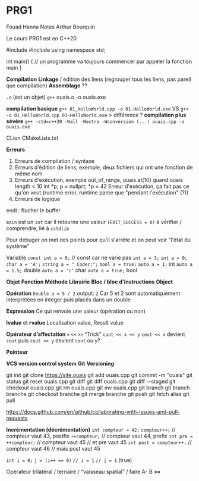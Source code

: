 # PRG1
Fouad Hanna
Notes Arthur Bourquin


Le cours PRG1 est en C++20


#include <iostream>
#include <cstdlib>
using namespace std;

int main() { // un programme va toujours commencer par appeler la fonction main
}


**Compilation**
**Linkage** / édition des liens (regrouper tous les liens, pas pareil que compilation)
**Assemblage** ??

`.o` (est un objet)
`g++` ouais.o -o ouais.exe

**compilation basique**
`g++ 01_HelloWorld.cpp -o 01-HelloWorld.exe` VS `g++ -o 01_HelloWorld.cpp 01-HelloWorld.exe` > différence ?
**compilation plus sévère**
`g++ -std=c++20 -Wall -Wextra -Wconversion (...) ouais.cpp -o ouais.exe`

CLion
CMakeLists.txt

**Erreurs**
1. Erreurs de compilation / syntaxe
2. Erreurs d'édition de liens, exemple, deux fichiers qui ont une fonction de même nom
3. Erreurs d'exécution, exemple out_of_range, ouais.at(10) quand ouais length < 10
	int *p;
	p = nullprt;
	*p = 42
Erreur d'exécution, ça fait pas ce qu'on veut (runtime error, runtime parce que "pendant l'exécution" (?))
4. Erreurs de logique


endl : flucher le buffer


`main` est un `int` car il retourne une valeur `(EXIT_SUCCESS = 0)`
à vérifier / comprendre, lié à `cstdlib`


Pour debuger on met des points pour qu'il s'arrête et on peut voir "l'état du système"


Variable
`const int a = 6;` // const car ne varie pas
`int a = 3;`
`int a = 0;`
`char a = 'A';`
`string a = " Coder:";`
`bool a = true;`
`auto a = 1;` int
`auto a = 1.5;` double
`auto a = 'c'` char
`auto a = true;` bool


**Objet**
**Fonction**
**Méthode**
**Librairie**
**Bloc / bloc d'instructions**
**Object**


**Opération**
`Double a = 5 / 2`
output:
`2`
Car 5 et 2 sont automatiquement interprétées en integer puis placés dans un double


**Expression**
Ce qui renvoie une valeur (opération ou non)


**lvalue** et **rvalue**
Localisation value, Result value


**Opérateur d’affectation**
`=`
`<<`
`>>`
“Trick”
`cout << x << y`
`cout << x` devient `cout` puis
`cout << y` devient `cout` ou `y`?


**Pointeur**

**VCS version control system**
**Git**
**Versioning**

git init
git clone https://site.ouais
git add ouais.cpp
git commit -m "ouais"
git status
git reset ouais.cpp
git diff
git diff ouais.cpp
git diff --staged
git checkout ouais.cpp
git rm ouais.cpp
git mv ouais.cpp
git branch
git branch branche
git checkout branche
git merge branche
git push
git fetch alias
git pull

https://docs.github.com/en/github/collaborating-with-issues-and-pull-requests


**Incrémentation (décrémentation)**
`int compteur = 42;`
`compteur++;`             // compteur vaut 43, postfix
`++compteur;`             // compteur vaut 44, prefix
`int pre = ++compteur;`   // compteur vaut 45
                          // et pre vaut 45
`int post = compteur++;`  // compteur vaut 46
                          // mais post vaut 45

`int i = 0;`
`j = (i++ == 0)`
`// i = 1`
`// j = 1` (true)


Opérateur trilatéral / ternaire / “vaisseau spatial” / faire A- B
<=>


